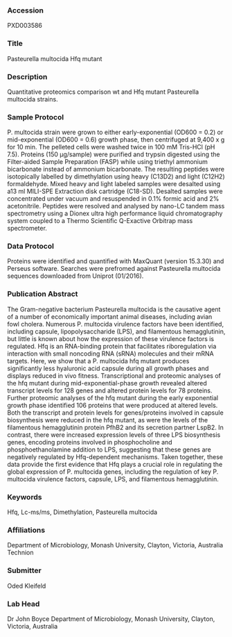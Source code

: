 ### Accession
PXD003586

### Title
Pasteurella multocida Hfq mutant

### Description
Quantitative proteomics comparison wt and Hfq mutant Pasteurella multocida strains.

### Sample Protocol
P. multocida strain were grown to either early-exponential (OD600 = 0.2) or mid-exponential (OD600 = 0.6) growth phase, then centrifuged at 9,400 x g for 10 min. The pelleted cells were washed twice in 100 mM Tris-HCl (pH 7.5). Proteins (150 µg/sample) were purified and trypsin digested using the Filter-aided Sample Preparation (FASP) while using triethyl ammonium bicarbonate instead of ammonium bicarbonate. The resulting peptides were isotopically labelled by dimethylation using heavy (C13D2) and light (C12H2) formaldehyde. Mixed heavy and light labeled samples were desalted using a13 ml MILI-SPE Extraction disk cartridge (C18-SD). Desalted samples were concentrated under vacuum and resuspended in 0.1% formic acid and 2% acetonitrile. Peptides were resolved and analysed by nano-LC tandem mass spectrometry using a Dionex ultra high performance liquid chromatography system coupled to a Thermo Scientific Q-Exactive Orbitrap mass spectrometer.

### Data Protocol
Proteins were identified and quantified with MaxQuant (version 15.3.30) and Perseus software. Searches were prefromed against  Pasteurella multocida sequences downloaded from Uniprot (01/2016).

### Publication Abstract
The Gram-negative bacterium Pasteurella multocida is the causative agent of a number of economically important animal diseases, including avian fowl cholera. Numerous P. multocida virulence factors have been identified, including capsule, lipopolysaccharide (LPS), and filamentous hemagglutinin, but little is known about how the expression of these virulence factors is regulated. Hfq is an RNA-binding protein that facilitates riboregulation via interaction with small noncoding RNA (sRNA) molecules and their mRNA targets. Here, we show that a P. multocida hfq mutant produces significantly less hyaluronic acid capsule during all growth phases and displays reduced in vivo fitness. Transcriptional and proteomic analyses of the hfq mutant during mid-exponential-phase growth revealed altered transcript levels for 128 genes and altered protein levels for 78 proteins. Further proteomic analyses of the hfq mutant during the early exponential growth phase identified 106 proteins that were produced at altered levels. Both the transcript and protein levels for genes/proteins involved in capsule biosynthesis were reduced in the hfq mutant, as were the levels of the filamentous hemagglutinin protein PfhB2 and its secretion partner LspB2. In contrast, there were increased expression levels of three LPS biosynthesis genes, encoding proteins involved in phosphocholine and phosphoethanolamine addition to LPS, suggesting that these genes are negatively regulated by Hfq-dependent mechanisms. Taken together, these data provide the first evidence that Hfq plays a crucial role in regulating the global expression of P. multocida genes, including the regulation of key P. multocida virulence factors, capsule, LPS, and filamentous hemagglutinin.

### Keywords
Hfq, Lc-ms/ms, Dimethylation, Pasteurella multocida

### Affiliations
Department of Microbiology, Monash University, Clayton, Victoria, Australia
Technion

### Submitter
Oded Kleifeld

### Lab Head
Dr John Boyce
Department of Microbiology, Monash University, Clayton, Victoria, Australia



